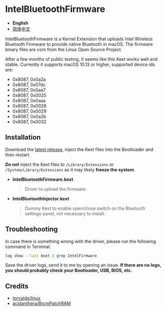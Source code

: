 # IntelBluetoothFirmware

- **English**
- [简体中文](/.github/README-zh_Hans.md)

IntelBluetoothFirmware is a Kernel Extension that uploads Intel Wireless Bluetooth Firmware to provide native Bluetooth in macOS.
The firmware binary files are com from the Linux Open Source Project.

After a few months of public testing, it seems like this Kext works well and stable.
Currently it supports macOS 10.13 or higher, supported device ids are:

- 0x8087, 0x0a2a
- 0x8087, 0x07dc
- 0x8087, 0x0aa7
- 0x8087, 0x0025
- 0x8087, 0x0aaa
- 0x8087, 0x0026
- 0x8087, 0x0029
- 0x8087, 0x0a2b
- 0x8087, 0x0032

## Installation

Download the [latest release](https://github.com/zxystd/IntelBluetoothFirmware/releases/latest), inject the Kext files into the Bootloader and then restart.

***Do not*** inject the Kext files to `/Library/Extensions` or `/System/Library/Extensions` as it may likely **freeze the system**.

- **IntelBluetoothFirmware.kext**
  > Driver to upload the firmware.
- **IntelBluetoothInjector.kext**
  > Dummy Kext to enable open/close switch on the Bluetooth settings panel, not necessary to install.

## Troubleshooting

In case there is something wrong with the driver, please run the following command in Terminal:

```sh
log show --last boot | grep IntelFirmware
```

Save the driver logs, send it to me by opening an issue. **If there are no logs, you should probably check your Bootloader, USB, BIOS, etc.**

## Credits
- [torvalds/linux](https://github.com/torvalds/linux)
- [acidanthera/BrcmPatchRAM](https://github.com/acidanthera/BrcmPatchRAM)
